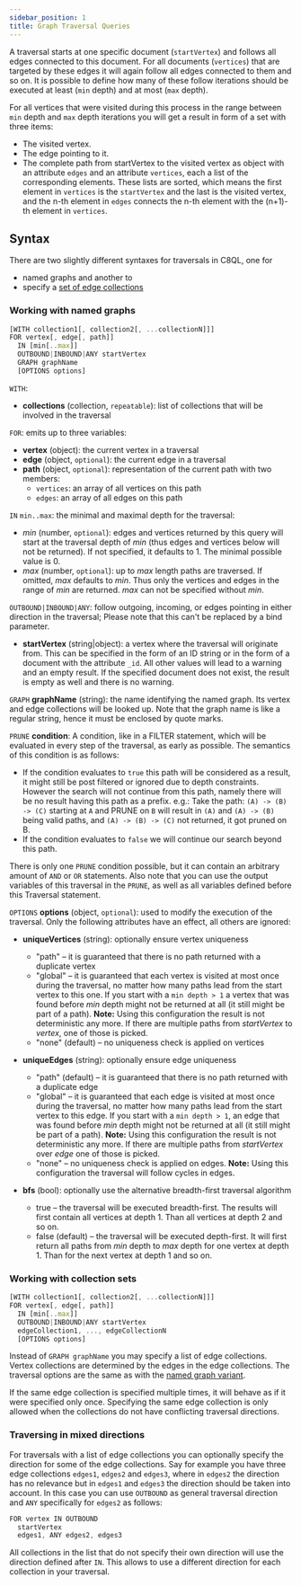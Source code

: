 ```yaml
---
sidebar_position: 1
title: Graph Traversal Queries
---
```


A traversal starts at one specific document (`startVertex`) and follows all edges connected to this document. For all documents (`vertices`) that are targeted by these edges it will again follow all edges connected to them and so on. It is possible to define how many of these follow iterations should be executed at least (`min` depth) and at most (`max` depth).

For all vertices that were visited during this process in the range between `min` depth and `max` depth iterations you will get a result in form of a set with three items:

- The visited vertex.
- The edge pointing to it.
- The complete path from startVertex to the visited vertex as object with an attribute `edges` and an attribute `vertices`, each a list of the corresponding elements. These lists are sorted, which means the first element in `vertices` is the `startVertex` and the last is the visited vertex, and the n-th element in `edges` connects the n-th element with the (n+1)-th element in `vertices`.

## Syntax

There are two slightly different syntaxes for traversals in C8QL, one for

- named graphs and another to
- specify a [set of edge collections](#working-with-collection-sets)

### Working with named graphs

```js
[WITH collection1[, collection2[, ...collectionN]]]
FOR vertex[, edge[, path]]
  IN [min[..max]]
  OUTBOUND|INBOUND|ANY startVertex
  GRAPH graphName
  [OPTIONS options]
```

`WITH`:

- **collections** (collection, `repeatable`): list of collections that will be involved in the traversal

`FOR`: emits up to three variables:

- **vertex** (object): the current vertex in a traversal
- **edge** (object, `optional`): the current edge in a traversal
- **path** (object, `optional`): representation of the current path with two members:
  - `vertices`: an array of all vertices on this path
  - `edges`: an array of all edges on this path

`IN` `min..max`: the minimal and maximal depth for the traversal:

- *_min_* (number, `optional`): edges and vertices returned by this query will start at the traversal depth of *min* (thus edges and vertices below will not be returned). If not specified, it defaults to 1. The minimal possible value is 0.
- *_max_* (number, `optional`): up to _max_ length paths are traversed. If omitted, _max_ defaults to _min_. Thus only the vertices and edges in the range of _min_ are returned. *max* can not be specified without _min_.

`OUTBOUND|INBOUND|ANY`: follow outgoing, incoming, or edges pointing in either direction in the traversal; Please note that this can't be replaced by a bind parameter.

- **startVertex** (string|object): a vertex where the traversal will originate from. This can be specified in the form of an ID string or in the form of a document with the attribute `_id`. All other values will lead to a warning and an empty result. If the specified document does not exist, the result is empty as well and there is no warning.

`GRAPH` **graphName** (string): the name identifying the named graph. Its vertex and edge collections will be looked up. Note that the graph name is like a regular string, hence it must be enclosed by quote marks.

`PRUNE` **condition**: A condition, like in a FILTER statement, which will be evaluated in every step of the traversal, as early as possible. The semantics of this condition is as follows:

- If the condition evaluates to `true` this path will be considered as a result, it might still be post filtered or ignored due to depth constraints. However the search will not continue from this path, namely there will be no result having this path as a prefix.
e.g.: Take the path: `(A) -> (B) -> (C)`  starting at `A` and PRUNE on `B` will result in `(A)` and `(A) -> (B)` being valid paths, and `(A) -> (B) -> (C)` not returned, it got pruned on B.
- If the condition evaluates to `false` we will continue our search beyond this path.

There is only one `PRUNE` condition possible, but it can contain an arbitrary amount of `AND` or `OR` statements. Also note that you can use the output variables of this traversal in the `PRUNE`, as well as all variables defined before this Traversal statement.

`OPTIONS` **options** (object, `optional`): used to modify the execution of the traversal. Only the following attributes have an effect, all others are ignored:

- **uniqueVertices** (string): optionally ensure vertex uniqueness
  - "path" – it is guaranteed that there is no path returned with a duplicate vertex
  - "global" – it is guaranteed that each vertex is visited at most once during the traversal, no matter how many paths lead from the start vertex to this one. If you start with a `min depth > 1` a vertex that was found before _min_ depth might not be returned at all (it still might be part of a path). **Note:** Using this configuration the result is not deterministic any more. If there are multiple paths from _startVertex_ to _vertex_, one of those is picked.
  - "none" (default) – no uniqueness check is applied on vertices

- **uniqueEdges** (string): optionally ensure edge uniqueness
  - "path" (default) – it is guaranteed that there is no path returned with a duplicate edge
  - "global" – it is guaranteed that each edge is visited at most once during the traversal, no matter how many paths lead from the start vertex to this edge. If you start with a `min depth > 1`, an edge that was found before _min_ depth might not be returned at all (it still might be part of a path). **Note:** Using this configuration the result is not deterministic any more. If there are multiple paths from _startVertex_ over _edge_ one of those is picked.
  - "none" – no uniqueness check is applied on edges. **Note:** Using this configuration the traversal will follow cycles in edges.

- **bfs** (bool): optionally use the alternative breadth-first traversal algorithm
  - true – the traversal will be executed breadth-first. The results will first contain all vertices at depth 1. Than all vertices at depth 2 and so on.
  - false (default) – the traversal will be executed depth-first. It will first return all paths from _min_ depth to _max_ depth for one vertex at depth 1. Than for the next vertex at depth 1 and so on.

### Working with collection sets

```js
[WITH collection1[, collection2[, ...collectionN]]]
FOR vertex[, edge[, path]]
  IN [min[..max]]
  OUTBOUND|INBOUND|ANY startVertex
  edgeCollection1, ..., edgeCollectionN
  [OPTIONS options]
```

Instead of `GRAPH graphName` you may specify a list of edge collections. Vertex collections are determined by the edges in the edge collections. The traversal options are the same as with the [named graph variant](#working-with-named-graphs).

If the same edge collection is specified multiple times, it will behave as if it were specified only once. Specifying the same edge collection is only allowed when the collections do not have conflicting traversal directions.

### Traversing in mixed directions

For traversals with a list of edge collections you can optionally specify the direction for some of the edge collections. Say for example you have three edge collections `edges1`, `edges2` and `edges3`, where in `edges2` the direction has no relevance but in `edges1` and `edges3` the direction should be taken into account. In this case you can use `OUTBOUND` as general traversal direction and `ANY` specifically for `edges2` as follows:

```js
FOR vertex IN OUTBOUND
  startVertex
  edges1, ANY edges2, edges3
```

All collections in the list that do not specify their own direction will use the direction defined after `IN`. This allows to use a different direction for each collection in your traversal.
